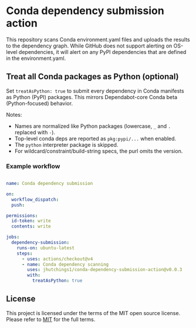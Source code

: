 # Conda dependency submission action

This repository scans Conda environment.yaml files and uploads the results to the dependency graph. While GitHub does not support alerting on OS-level dependencies, it will alert on any PyPI dependencies that are defined in the environment.yaml.

## Treat all Conda packages as Python (optional)

Set `treatAsPython: true` to submit every dependency in Conda manifests as Python (PyPI) packages. This mirrors Dependabot-core Conda beta (Python-focused) behavior.

Notes:

- Names are normalized like Python packages (lowercase, `_` and `.` replaced with `-`).
- Top-level conda deps are reported as `pkg:pypi/...` when enabled.
- The `python` interpreter package is skipped.
- For wildcard/constraint/build-string specs, the purl omits the version.

### Example workflow

```yaml

name: Conda dependency submission

on:
  workflow_dispatch:
  push:

permissions: 
  id-token: write
  contents: write

jobs:
  dependency-submission:
    runs-on: ubuntu-latest
    steps:
      - uses: actions/checkout@v4
      - name: Conda dependency scanning
        uses: jhutchings1/conda-dependency-submission-action@v0.0.3
        with:
          treatAsPython: true
```

## License

This project is licensed under the terms of the MIT open source license. Please refer to [MIT](LICENSE.md) for the full terms.
